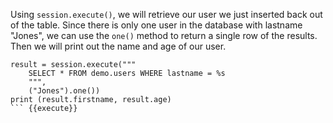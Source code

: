 Using `session.execute()`, we will retrieve our user we just inserted back out of the table. Since there is only one user in the database with lastname "Jones", we can use the `one()` method to return a single row of the results. Then we will print out the name and age of our user. 

```
result = session.execute("""
    SELECT * FROM demo.users WHERE lastname = %s
    """,
    ("Jones").one())
print (result.firstname, result.age)
``` {{execute}}
    


    
    


